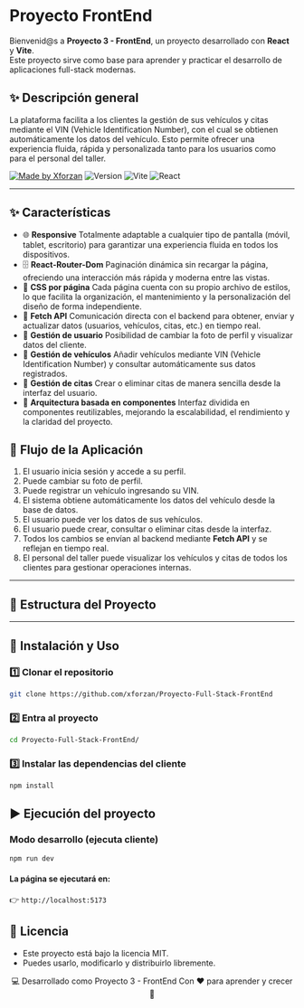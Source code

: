 # Proyecto FrontEnd


Bienvenid@s a **Proyecto 3 - FrontEnd**, un proyecto desarrollado con **React** y **Vite**.  
Este proyecto sirve como base para aprender y practicar el desarrollo de aplicaciones full-stack modernas.

## ✨ Descripción general

La plataforma facilita a los clientes la gestión de sus vehículos y citas mediante el VIN (Vehicle Identification Number), con el cual se obtienen automáticamente los datos del vehículo.
Esto permite ofrecer una experiencia fluida, rápida y personalizada tanto para los usuarios como para el personal del taller.

[![Made by Xforzan](https://img.shields.io/badge/Made%20by-Xforzan-blue)](https://github.com/xforzan)
![Version](https://img.shields.io/badge/Version-1.0.0-orange)
![Vite](https://img.shields.io/badge/Vite-7.0-yellow)
![React](https://img.shields.io/badge/React-19-blue)


---

## ✨ Características

- 🌐 **Responsive** Totalmente adaptable a cualquier tipo de pantalla (móvil, tablet, escritorio) para garantizar una experiencia fluida en todos los dispositivos.
- 🗄️ **React-Router-Dom** Paginación dinámica sin recargar la página, ofreciendo una interacción más rápida y moderna entre las vistas.
- 🎨 **CSS por página** Cada página cuenta con su propio archivo de estilos, lo que facilita la organización, el mantenimiento y la personalización del diseño de forma independiente.
- 🔄 **Fetch API** Comunicación directa con el backend para obtener, enviar y actualizar datos (usuarios, vehículos, citas, etc.) en tiempo real.
- 👤 **Gestión de usuario** Posibilidad de cambiar la foto de perfil y visualizar datos del cliente.
- 🚗 **Gestión de vehículos** Añadir vehículos mediante VIN (Vehicle Identification Number) y consultar automáticamente sus datos registrados.
- 📅 **Gestión de citas** Crear o eliminar citas de manera sencilla desde la interfaz del usuario.
- 🧭 **Arquitectura basada en componentes** Interfaz dividida en componentes reutilizables, mejorando la escalabilidad, el rendimiento y la claridad del proyecto.


## 🔄 Flujo de la Aplicación

1. El usuario inicia sesión y accede a su perfil.
2. Puede cambiar su foto de perfil.
3. Puede registrar un vehículo ingresando su VIN.
4. El sistema obtiene automáticamente los datos del vehículo desde la base de datos.
5. El usuario puede ver los datos de sus vehículos.
6. El usuario puede crear, consultar o eliminar citas desde la interfaz.
7. Todos los cambios se envían al backend mediante **Fetch API** y se reflejan en tiempo real.
8. El personal del taller puede visualizar los vehículos y citas de todos los clientes para gestionar operaciones internas.


---

## 📂 Estructura del Proyecto

---

## 🚀 Instalación y Uso

### 1️⃣ Clonar el repositorio
```bash
git clone https://github.com/xforzan/Proyecto-Full-Stack-FrontEnd
```
### 2️⃣ Entra al proyecto
```bash
cd Proyecto-Full-Stack-FrontEnd/
```

### 3️⃣ Instalar las dependencias del cliente
```bash
npm install
```

## ▶️ Ejecución del proyecto
### Modo desarrollo (ejecuta cliente)
```bash
npm run dev
```
#### La página se ejecutará en:
👉 `http://localhost:5173`



## 📜 Licencia

- Este proyecto está bajo la licencia MIT.
- Puedes usarlo, modificarlo y distribuirlo libremente.

<div align="center">

💻 Desarrollado como Proyecto 3 - FrontEnd
Con ❤️ para aprender y crecer🚀

</div>